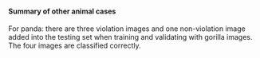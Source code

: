#### Summary of other animal cases
For panda: there are three violation images and one non-violation image added into the testing set when training and validating with gorilla images. The four images are classified correctly. 
